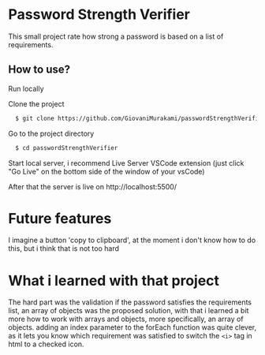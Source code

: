 # Password Strength Verifier

This small project rate how strong a password is based on a list of requirements.

## How to use?

Run locally

Clone the project

```bash
  $ git clone https://github.com/GiovaniMurakami/passwordStrengthVerifier
```

Go to the project directory

```bash
  $ cd passwordStrengthVerifier
```
Start local server, i recommend Live Server VSCode extension (just click "Go Live" on the bottom side of the window of your vsCode)

After that the server is live on http://localhost:5500/

# Future features

I imagine a button 'copy to clipboard', at the moment i don't know how to do this, but i think that is not too hard

# What i learned with that project

The hard part was the validation if the password satisfies the requirements list, an array of objects was the proposed solution, with that i learned a bit more how to work with arrays and objects, more specifically, an array of objects. adding an index parameter to the forEach function was quite clever, as it lets you know which requirement was satisfied to switch the ```<i>``` tag in html to a checked icon.

